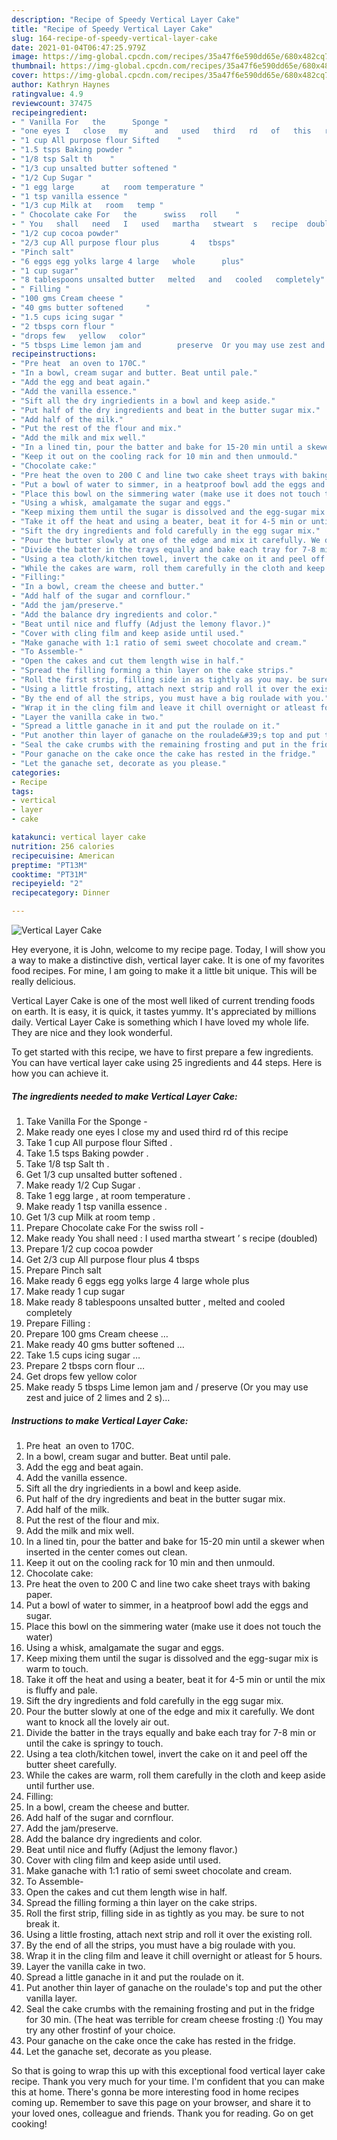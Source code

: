 ```yaml
---
description: "Recipe of Speedy Vertical Layer Cake"
title: "Recipe of Speedy Vertical Layer Cake"
slug: 164-recipe-of-speedy-vertical-layer-cake
date: 2021-01-04T06:47:25.979Z
image: https://img-global.cpcdn.com/recipes/35a47f6e590dd65e/680x482cq70/vertical-layer-cake-recipe-main-photo.jpg
thumbnail: https://img-global.cpcdn.com/recipes/35a47f6e590dd65e/680x482cq70/vertical-layer-cake-recipe-main-photo.jpg
cover: https://img-global.cpcdn.com/recipes/35a47f6e590dd65e/680x482cq70/vertical-layer-cake-recipe-main-photo.jpg
author: Kathryn Haynes
ratingvalue: 4.9
reviewcount: 37475
recipeingredient:
- " Vanilla For   the      Sponge "
- "one eyes I   close   my      and   used   third   rd   of   this   recipe"
- "1 cup All purpose flour Sifted    "
- "1.5 tsps Baking powder "
- "1/8 tsp Salt th    "
- "1/3 cup unsalted butter softened "
- "1/2 Cup Sugar "
- "1 egg large      at   room temperature "
- "1 tsp vanilla essence "
- "1/3 cup Milk at   room   temp "
- " Chocolate cake For   the      swiss   roll    "
- " You   shall   need   I   used   martha   stweart  s   recipe  doubled"
- "1/2 cup cocoa powder"
- "2/3 cup All purpose flour plus       4   tbsps"
- "Pinch salt"
- "6 eggs egg yolks large 4 large   whole      plus"
- "1 cup sugar"
- "8 tablespoons unsalted butter   melted   and   cooled   completely"
- " Filling "
- "100 gms Cream cheese "
- "40 gms butter softened     "
- "1.5 cups icing sugar "
- "2 tbsps corn flour "
- "drops few   yellow   color"
- "5 tbsps Lime lemon jam and        preserve  Or you may use zest and juice of 2 limes and 2 s"
recipeinstructions:
- "Pre heat  an oven to 170C."
- "In a bowl, cream sugar and butter. Beat until pale."
- "Add the egg and beat again."
- "Add the vanilla essence."
- "Sift all the dry ingriedients in a bowl and keep aside."
- "Put half of the dry ingredients and beat in the butter sugar mix."
- "Add half of the milk."
- "Put the rest of the flour and mix."
- "Add the milk and mix well."
- "In a lined tin, pour the batter and bake for 15-20 min until a skewer when inserted in the center comes out clean."
- "Keep it out on the cooling rack for 10 min and then unmould."
- "Chocolate cake:"
- "Pre heat the oven to 200 C and line two cake sheet trays with baking paper."
- "Put a bowl of water to simmer, in a heatproof bowl add the eggs and sugar."
- "Place this bowl on the simmering water (make use it does not touch the water)"
- "Using a whisk, amalgamate the sugar and eggs."
- "Keep mixing them until the sugar is dissolved and the egg-sugar mix is warm to touch."
- "Take it off the heat and using a beater, beat it for 4-5 min or until the mix is fluffy and pale."
- "Sift the dry ingredients and fold carefully in the egg sugar mix."
- "Pour the butter slowly at one of the edge and mix it carefully. We dont want to knock all the lovely air out."
- "Divide the batter in the trays equally and bake each tray for 7-8 min or until the cake is springy to touch."
- "Using a tea cloth/kitchen towel, invert the cake on it and peel off the butter sheet carefully."
- "While the cakes are warm, roll them carefully in the cloth and keep aside until further use."
- "Filling:"
- "In a bowl, cream the cheese and butter."
- "Add half of the sugar and cornflour."
- "Add the jam/preserve."
- "Add the balance dry ingredients and color."
- "Beat until nice and fluffy (Adjust the lemony flavor.)"
- "Cover with cling film and keep aside until used."
- "Make ganache with 1:1 ratio of semi sweet chocolate and cream."
- "To Assemble-"
- "Open the cakes and cut them length wise in half."
- "Spread the filling forming a thin layer on the cake strips."
- "Roll the first strip, filling side in as tightly as you may. be sure to not break it."
- "Using a little frosting, attach next strip and roll it over the existing roll."
- "By the end of all the strips, you must have a big roulade with you."
- "Wrap it in the cling film and leave it chill overnight or atleast for 5 hours."
- "Layer the vanilla cake in two."
- "Spread a little ganache in it and put the roulade on it."
- "Put another thin layer of ganache on the roulade&#39;s top and put the other vanilla layer."
- "Seal the cake crumbs with the remaining frosting and put in the fridge for 30 min. (The heat was terrible for cream cheese frosting :() You may try any other frostinf of your choice."
- "Pour ganache on the cake once the cake has rested in the fridge."
- "Let the ganache set, decorate as you please."
categories:
- Recipe
tags:
- vertical
- layer
- cake

katakunci: vertical layer cake 
nutrition: 256 calories
recipecuisine: American
preptime: "PT13M"
cooktime: "PT31M"
recipeyield: "2"
recipecategory: Dinner

---
```



![Vertical Layer Cake](https://img-global.cpcdn.com/recipes/35a47f6e590dd65e/680x482cq70/vertical-layer-cake-recipe-main-photo.jpg)

Hey everyone, it is John, welcome to my recipe page. Today, I will show you a way to make a distinctive dish, vertical layer cake. It is one of my favorites food recipes. For mine, I am going to make it a little bit unique. This will be really delicious.



Vertical Layer Cake is one of the most well liked of current trending foods on earth. It is easy, it is quick, it tastes yummy. It's appreciated by millions daily. Vertical Layer Cake is something which I have loved my whole life. They are nice and they look wonderful.


To get started with this recipe, we have to first prepare a few ingredients. You can have vertical layer cake using 25 ingredients and 44 steps. Here is how you can achieve it.

<!--inarticleads1-->

##### The ingredients needed to make Vertical Layer Cake:

1. Take  Vanilla For   the      Sponge -
1. Make ready one eyes I   close   my      and   used   third   rd   of   this   recipe
1. Take 1 cup All purpose flour Sifted    .
1. Take 1.5 tsps Baking powder .
1. Take 1/8 tsp Salt th    .
1. Get 1/3 cup unsalted butter softened .
1. Make ready 1/2 Cup Sugar .
1. Take 1 egg large    ,  at   room temperature .
1. Make ready 1 tsp vanilla essence .
1. Get 1/3 cup Milk at   room   temp .
1. Prepare  Chocolate cake For   the      swiss   roll    -
1. Make ready  You   shall   need :  I   used   martha   stweart ’ s   recipe  (doubled)
1. Prepare 1/2 cup cocoa powder
1. Get 2/3 cup All purpose flour plus       4   tbsps
1. Prepare Pinch salt
1. Make ready 6 eggs egg yolks large 4 large   whole      plus
1. Make ready 1 cup sugar
1. Make ready 8 tablespoons unsalted butter ,  melted   and   cooled   completely
1. Prepare  Filling :
1. Prepare 100 gms Cream cheese …
1. Make ready 40 gms butter softened     …
1. Take 1.5 cups icing sugar …
1. Prepare 2 tbsps corn flour …
1. Get drops few   yellow   color
1. Make ready 5 tbsps Lime lemon jam and       / preserve  (Or you may use zest and juice of 2 limes and 2 s)…




<!--inarticleads2-->

##### Instructions to make Vertical Layer Cake:

1. Pre heat  an oven to 170C.
1. In a bowl, cream sugar and butter. Beat until pale.
1. Add the egg and beat again.
1. Add the vanilla essence.
1. Sift all the dry ingriedients in a bowl and keep aside.
1. Put half of the dry ingredients and beat in the butter sugar mix.
1. Add half of the milk.
1. Put the rest of the flour and mix.
1. Add the milk and mix well.
1. In a lined tin, pour the batter and bake for 15-20 min until a skewer when inserted in the center comes out clean.
1. Keep it out on the cooling rack for 10 min and then unmould.
1. Chocolate cake:
1. Pre heat the oven to 200 C and line two cake sheet trays with baking paper.
1. Put a bowl of water to simmer, in a heatproof bowl add the eggs and sugar.
1. Place this bowl on the simmering water (make use it does not touch the water)
1. Using a whisk, amalgamate the sugar and eggs.
1. Keep mixing them until the sugar is dissolved and the egg-sugar mix is warm to touch.
1. Take it off the heat and using a beater, beat it for 4-5 min or until the mix is fluffy and pale.
1. Sift the dry ingredients and fold carefully in the egg sugar mix.
1. Pour the butter slowly at one of the edge and mix it carefully. We dont want to knock all the lovely air out.
1. Divide the batter in the trays equally and bake each tray for 7-8 min or until the cake is springy to touch.
1. Using a tea cloth/kitchen towel, invert the cake on it and peel off the butter sheet carefully.
1. While the cakes are warm, roll them carefully in the cloth and keep aside until further use.
1. Filling:
1. In a bowl, cream the cheese and butter.
1. Add half of the sugar and cornflour.
1. Add the jam/preserve.
1. Add the balance dry ingredients and color.
1. Beat until nice and fluffy (Adjust the lemony flavor.)
1. Cover with cling film and keep aside until used.
1. Make ganache with 1:1 ratio of semi sweet chocolate and cream.
1. To Assemble-
1. Open the cakes and cut them length wise in half.
1. Spread the filling forming a thin layer on the cake strips.
1. Roll the first strip, filling side in as tightly as you may. be sure to not break it.
1. Using a little frosting, attach next strip and roll it over the existing roll.
1. By the end of all the strips, you must have a big roulade with you.
1. Wrap it in the cling film and leave it chill overnight or atleast for 5 hours.
1. Layer the vanilla cake in two.
1. Spread a little ganache in it and put the roulade on it.
1. Put another thin layer of ganache on the roulade&#39;s top and put the other vanilla layer.
1. Seal the cake crumbs with the remaining frosting and put in the fridge for 30 min. (The heat was terrible for cream cheese frosting :() You may try any other frostinf of your choice.
1. Pour ganache on the cake once the cake has rested in the fridge.
1. Let the ganache set, decorate as you please.




So that is going to wrap this up with this exceptional food vertical layer cake recipe. Thank you very much for your time. I'm confident that you can make this at home. There's gonna be more interesting food in home recipes coming up. Remember to save this page on your browser, and share it to your loved ones, colleague and friends. Thank you for reading. Go on get cooking!
